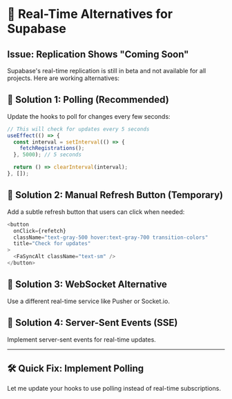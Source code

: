 # 🔄 Real-Time Alternatives for Supabase

## Issue: Replication Shows "Coming Soon"

Supabase's real-time replication is still in beta and not available for all projects. Here are working alternatives:

## 🚀 **Solution 1: Polling (Recommended)**

Update the hooks to poll for changes every few seconds:

```typescript
// This will check for updates every 5 seconds
useEffect(() => {
  const interval = setInterval(() => {
    fetchRegistrations();
  }, 5000); // 5 seconds

  return () => clearInterval(interval);
}, []);
```

## 🚀 **Solution 2: Manual Refresh Button (Temporary)**

Add a subtle refresh button that users can click when needed:

```typescript
<button
  onClick={refetch}
  className="text-gray-500 hover:text-gray-700 transition-colors"
  title="Check for updates"
>
  <FaSyncAlt className="text-sm" />
</button>
```

## 🚀 **Solution 3: WebSocket Alternative**

Use a different real-time service like Pusher or Socket.io.

## 🚀 **Solution 4: Server-Sent Events (SSE)**

Implement server-sent events for real-time updates.

---

## 🛠️ **Quick Fix: Implement Polling**

Let me update your hooks to use polling instead of real-time subscriptions.
